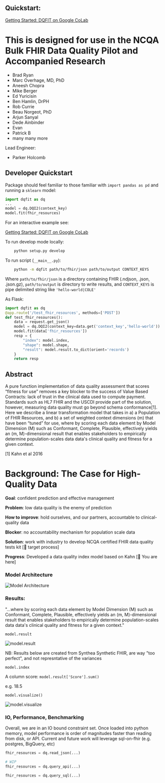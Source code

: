 ## Quickstart:

[Getting Started: DQFIT on Google CoLab](https://colab.research.google.com/drive/1FhI_IaJ6C249rMAY7fBseh8JuPr9dkY-)

# This is designed for use in the NCQA Bulk FHIR Data Quality Pilot and Accompanied Research # 

- Brad Ryan
- Marc Overhage, MD, PhD
- Aneesh Chopra
- Mike Berger
- Ed Yuricisin
- Ben Hamlin, DrPH
- Rob Currie
- Beau Norgeot, PhD
- Arjun Sanyal
- Dede Ainbinder
- Evan 
- Patrick B
- many many more

Lead Engineer:
- Parker Holcomb

## Developer Quickstart

Package should feel familiar to those familiar with `import pandas as pd` and running a `sklearn` model:

```python 
import dqfit as dq
...
model = dq.DQI2(context_key)
model.fit(fhir_resources)
```

For an interactive example see:

[Getting Started: DQFIT on Google CoLab](https://colab.research.google.com/drive/1FhI_IaJ6C249rMAY7fBseh8JuPr9dkY-)

To run develop mode locally:

```bash
    python setup.py develop
```

To run script (`__main__.py`):

```bash
    python -m dqfit path/to/fhir/json path/to/output CONTEXT_KEYS
```

Where `path/to/fhir/json` is a directory containing FHIR (.ndjson, .json, .json.gz), `path/to/output` is directory to write results, and `CONTEXT_KEYS` is pipe delimited string like `'hello-world|COLE'`

As Flask:

```python
import dqfit as dq
@app.route('/test_fhir_resources', methods=['POST'])
def test_fhir_resources():
    data = request.get_json()
    model = dq.DQI2(context_key=data.get('context_key','hello-world'))
    model.fit(data['fhir_resources'])
    resp = {
        "index": model.index,
        "shape": model.shape,
        "result": model.result.to_dict(orient='records')
    }
    return resp

```

## Abstract

A pure function implementation of data quality assessment that scores “fitness for use” removes a key blocker to the success of Value Based Contracts: lack of trust in the clinical data used to compute payment. Standards such as HL7 FHIR and the USCDI provide part of the solution, however, measuring data quality must go beyond schema conformance[1]. Here we describe a linear transformation model that takes in a) a Population of FHIR Resources, and b) a set of weighted context dimensions (m) that have been “tuned” for use, where by scoring each data element by Model Dimension (M) such as Conformant, Complete, Plausible, effectively yields an (m, M)-dimensional result that enables stakeholders to empirically determine population-scales data data's clinical quality and fitness for a given context.

[1] Kahn et al 2016


# Background: The Case for High-Quality Data

**Goal**: confident prediction and effective management

**Problem**: low data quality is the enemy of prediction

**How to improve**: hold ourselves, and our partners, accountable to clinical-quality data

**Blocker**: no accountability mechanism for population scale data

**Solution**: work with industry to develop NCQA certified FHIR data quality tests kit [🎯 target process]

**Progress**: Developed a data quality index model based on Kahn [📍 You are here]

### Model Architecture

![Model Architecture](https://github.com/clinicalqualitydata/dqfit-python/blob/main/examples/figures/fig_2_model_architecture.png?raw=true)

### Results: 

"...where by scoring each data element by Model Dimension (M) such as Conformant, Complete, Plausible, effectively yields an (m, M)-dimensional result that enables stakeholders to empirically determine population-scales data data's clinical quality and fitness for a given context."

`model.result`

![model.result](https://github.com/clinicalqualitydata/dqfit-python/blob/main/examples/figures/fig_1_result.png?raw=true)

NB: Results below are created from Synthea Synthetic FHIR, are way "too perfect", and not represntative of the variances

`model.index`

A column score: `model.result['Score'].sum()`

e.g. 18.5

`model.visualize()`

![model.visualize](https://github.com/clinicalqualitydata/dqfit-python/blob/main/examples/figures/fig_1a_visualize.png?raw=true)

### IO, Performance, Benchmarking

Overall, we are in an IO bound constraint set. Once loaded into python memory, model performance is order of magnitudes faster than reading from disk, or API. Current and future work will leverage sql-on-fhir (e.g. postgres, BigQuery, etc)

```python
fhir_resources = dq.read_json(...)

# WIP
fhir_resources = dq.query_api(...)

fhir_resources = dq.query_sql(...)
```
